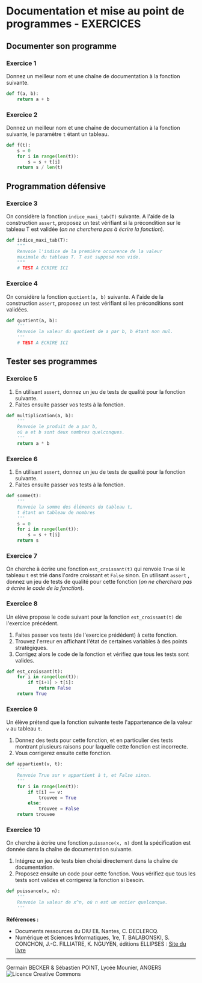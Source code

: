 
# Documentation et mise au point de programmes - EXERCICES

## Documenter son programme

### Exercice 1

Donnez un meilleur nom et une chaîne de documentation à la fonction suivante.


```python
def f(a, b):
    return a + b
```

### Exercice 2

Donnez un meilleur nom et une chaîne de documentation à la fonction suivante, le paramètre `t` étant un tableau.


```python
def f(t):
    s = 0
    for i in range(len(t)):
        s = s + t[i]
    return s / len(t)
```

## Programmation défensive

### Exercice 3

On considère la fonction `indice_maxi_tab(T)` suivante. A l'aide de la construction `assert`, proposez un test vérifiant si la précondition sur le tableau T est validée (*on ne cherchera pas à écrire la fonction*).


```python
def indice_maxi_tab(T):
    """
    Renvoie l'indice de la première occurence de la valeur 
    maximale du tableau T. T est supposé non vide.
    """
    # TEST A ECRIRE ICI
```

### Exercice 4

On considère la fonction `quotient(a, b)` suivante. A l'aide de la construction `assert`, proposez un test vérifiant si les préconditions sont validées.


```python
def quotient(a, b):
    '''
    Renvoie la valeur du quotient de a par b, b étant non nul.
    '''
    # TEST A ECRIRE ICI
```

## Tester ses programmes

### Exercice 5

1. En utilisant `assert`, donnez un jeu de tests de qualité pour la fonction suivante.
2. Faites ensuite passer vos tests à la fonction.


```python
def multiplication(a, b):
    '''
    Renvoie le produit de a par b, 
    où a et b sont deux nombres quelconques.
    '''
    return a * b
```

### Exercice 6

1. En utilisant `assert`, donnez un jeu de tests de qualité pour la fonction suivante.
2. Faites ensuite passer vos tests à la fonction.


```python
def somme(t):
    '''
    Renvoie la somme des éléments du tableau t, 
    t étant un tableau de nombres
    '''
    s = 0
    for i in range(len(t)):
        s = s + t[i]
    return s
```

### Exercice 7

On cherche à écrire une fonction `est_croissant(t)` qui renvoie `True` si le tableau `t` est trié dans l'ordre croissant et `False` sinon. En utilisant `assert` , donnez un jeu de tests de qualité pour cette fonction (*on ne cherchera pas à écrire le code de la fonction*).

### Exercice 8

Un elève propose le code suivant pour la fonction `est_croissant(t)` de l'exercice précédent.

1. Faites passer vos tests (de l'exercice prédédent) à cette fonction.
2. Trouvez l'erreur en affichant l'état de certaines variables à des points stratégiques.
3. Corrigez alors le code de la fonction et vérifiez que tous les tests sont valides.


```python
def est_croissant(t):
    for i in range(len(t)):
        if t[i+1] > t[i]:
            return False
    return True
```

### Exercice 9

Un élève prétend que la fonction suivante teste l'appartenance de la valeur `v` au tableau `t`.

1. Donnez des tests pour cette fonction, et en particulier des tests montrant plusieurs raisons pour laquelle cette fonction est incorrecte.
2. Vous corrigerez ensuite cette fonction.


```python
def appartient(v, t):
    '''
    Renvoie True sur v appartient à t, et False sinon.
    '''
    for i in range(len(t)):
        if t[i] == v:
            trouvee = True
        else:
            trouvee = False
    return trouvee
```

### Exercice 10

On cherche à écrire une fonction `puissance(x, n)` dont la spécification est donnée dans la chaîne de documentation suivante.

1. Intégrez un jeu de tests bien choisi directement dans la chaîne de documentation.
2. Proposez ensuite un code pour cette fonction. Vous vérifiez que tous les tests sont valides et corrigerez la fonction si besoin.


```python
def puissance(x, n):
    '''
    Renvoie la valeur de x^n, où n est un entier quelconque.
    '''
```

**Références :**
- Documents ressources du DIU EIL Nantes, C. DECLERCQ.
- Numérique et Sciences Informatiques, 1re, T. BALABONSKI, S. CONCHON, J.-C. FILLIATRE, K. NGUYEN, éditions ELLIPSES : [Site du livre](https://www.nsi-premiere.fr/)

---
Germain BECKER & Sébastien POINT, Lycée Mounier, ANGERS ![Licence Creative Commons](https://i.creativecommons.org/l/by-nc-sa/4.0/88x31.png)
